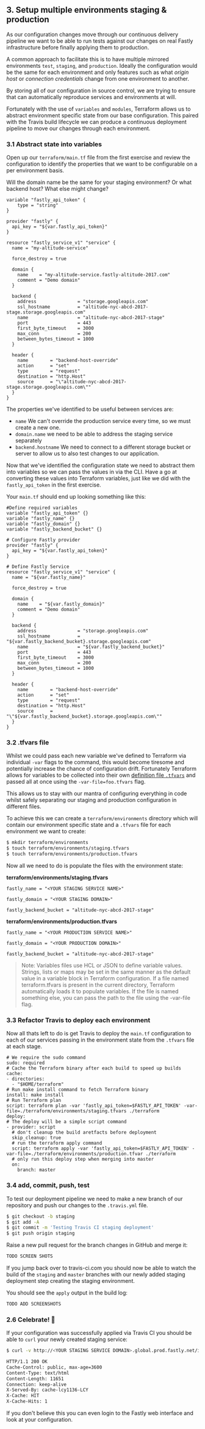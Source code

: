 ## 3. Setup multiple environments staging & production

As our configuration changes move through our continuous delivery pipeline we want to be able to run tests against our changes on real Fastly infrastructure before finally applying them to production. 

A common approach to facilitate this is to have multiple mirrored environments `test`, `staging`, and `production`. Ideally the configuration would be the same for each environment and only features such as what _origin host_ or _connection credentials_ change from one environment to another.

By storing all of our configuration in source control, we are trying to ensure that can automatically reproduce services and environments at will.

Fortunately with the use of `variables` and `modules`, Terraform allows us to abstract environment specific state from our base configuration. This paired with the Travis build lifecycle we can produce a continuous deployment pipeline to move our changes through each environment.

### 3.1 Abstract state into variables
Open up our `terraform/main.tf` file from the first exercise and review the configuration to identify the properties that we want to be configurable on a per environment basis. 

Will the domain name be the same for your staging environment? Or what backend host? What else might change?


```hcl
variable "fastly_api_token" {
    type = "string"
}

provider "fastly" {
  api_key = "${var.fastly_api_token}"
}

resource "fastly_service_v1" "service" {
  name = "my-altitude-service"

  force_destroy = true

  domain {
    name    = "my-altitude-service.fastly-altitude-2017.com"
    comment = "Demo domain"
  }

  backend {
    address               = "storage.googleapis.com"
    ssl_hostname          = "altitude-nyc-abcd-2017-stage.storage.googleapis.com"
    name                  = "altitude-nyc-abcd-2017-stage"
    port                  = 443
    first_byte_timeout    = 3000
    max_conn              = 200
    between_bytes_timeout = 1000
  }

  header {
    name        = "backend-host-override"
    action      = "set"
    type        = "request"
    destination = "http.Host"
    source      = "\"altitude-nyc-abcd-2017-stage.storage.googleapis.com\""
  }
}
```

The properties we've identified to be useful between services are:
- `name` We can't override the production service every time, so we must create a new one.
- `domain.name` we need to be able to address the staging service separately
- `backend.hostname` We need to connect to a different storage bucket or server to allow us to also test changes to our application.

Now that we've identified the configuration state we need to abstract them into variables so we can pass the values in via the CLI. Have a go at converting these values into Terraform variables, just like we did with the `fastly_api_token` in the first exercise.

Your `main.tf` should end up looking something like this:
```hcl
#Define required variables
variable "fastly_api_token" {}
variable "fastly_name" {}
variable "fastly_domain" {}
variable "fastly_backend_bucket" {}

# Configure Fastly provider
provider "fastly" {
  api_key = "${var.fastly_api_token}"
}

# Define Fastly Service
resource "fastly_service_v1" "service" {
  name = "${var.fastly_name}"

  force_destroy = true

  domain {
    name    = "${var.fastly_domain}"
    comment = "Demo domain"
  }

  backend {
    address               = "storage.googleapis.com"
    ssl_hostname          = "${var.fastly_backend_bucket}.storage.googleapis.com"
    name                  = "${var.fastly_backend_bucket}"
    port                  = 443
    first_byte_timeout    = 3000
    max_conn              = 200
    between_bytes_timeout = 1000
  }

  header {
    name        = "backend-host-override"
    action      = "set"
    type        = "request"
    destination = "http.Host"
    source      = "\"${var.fastly_backend_bucket}.storage.googleapis.com\""
  }
}
```

### 3.2 .tfvars file
Whilst we could pass each new variable we've defined to Terraform via individual `-var` flags to the command, this would become tiresome and potentially increase the chance of configuration drift. Fortunately Terraform allows for variables to be collected into their own [definition file `.tfvars`](https://www.terraform.io/docs/configuration/variables.html#variable-files) and passed all at once using the `-var-file=foo.tfvars` flag.

This allows us to stay with our mantra of configuring everything in code whilst safely separating our staging and production configuration in different files.

To achieve this we can create a `terraform/environments` directory which will contain our environment specific state and a `.tfvars` file for each environment we want to create:

```sh
$ mkdir terraform/environments
$ touch terraform/environments/staging.tfvars
$ touch terraform/environments/production.tfvars
```

Now all we need to do is populate the files with the environment state:

**terraform/environments/staging.tfvars**
```hcl
fastly_name = "<YOUR STAGING SERVICE NAME>"

fastly_domain = "<YOUR STAGING DOMAIN>"

fastly_backend_bucket = "altitude-nyc-abcd-2017-stage"
```

**terraform/environments/production.tfvars**
```hcl
fastly_name = "<YOUR PRODUCTION SERVICE NAME>"

fastly_domain = "<YOUR PRODUCTION DOMAIN>"

fastly_backend_bucket = "altitude-nyc-abcd-2017-stage"
```

> Note:
Variables files use HCL or JSON to define variable values. Strings, lists or maps may be set in the same manner as the default value in a variable block in Terraform configuration. If a file named terraform.tfvars is present in the current directory, Terraform automatically loads it to populate variables. If the file is named something else, you can pass the path to the file using the -var-file flag.

### 3.3 Refactor Travis to deploy each environment
Now all thats left to do is get Travis to deploy the `main.tf` configuration to each of our services passing in the environment state from the `.tfvars` file at each stage.

```
# We require the sudo command
sudo: required
# Cache the Terraform binary after each build to speed up builds
cache:
- directories:
  - "$HOME/terraform"
# Run make install command to fetch Terraform binary
install: make install
# Run Terraform plan
script: terraform plan -var 'fastly_api_token=$FASTLY_API_TOKEN' -var-file=./terraform/environments/staging.tfvars ./terraform
deploy:
# The deploy will be a simple script command
- provider: script
  # don't cleanup the build aretfacts before deployment
  skip_cleanup: true
  # run the terraform apply command
  script: terraform apply -var 'fastly_api_token=$FASTLY_API_TOKEN' -var-file=./terraform/environments/production.tfvar ./terraform
  # only run this deploy step when merging into master
  on:
    branch: master
```

### 3.4 add, commit, push, test
To test our deployment pipeline we need to make a new branch of our repository and push our changes to the `.travis.yml` file.
```sh
$ git checkout -b staging
$ git add -A
$ git commit -m 'Testing Travis CI staging deployment'
$ git push origin staging
```

Raise a new pull request for the branch changes in GitHub and merge it:
```sh
TODO SCREEN SHOTS
```

If you jump back over to travis-ci.com you should now be able to watch the build of the `staging` and `master` branches with our newly added staging deployment step creating the staging environment. 

You should see the `apply` output in the build log:
```sh 
TODO ADD SCREENSHOTS
```

### 2.6 Celebrate! 🎉
If your configuration was successfully applied via Travis CI you should be able to `curl` your newly created staging service:
```sh 
$ curl -v http://<YOUR STAGING SERVICE DOMAIN>.global.prod.fastly.net/index.html

HTTP/1.1 200 OK
Cache-Control: public, max-age=3600
Content-Type: text/html
Content-Length: 11651
Connection: keep-alive
X-Served-By: cache-lcy1136-LCY
X-Cache: HIT
X-Cache-Hits: 1
```
If you don't believe this you can even login to the Fastly web interface and look at your configuration.


